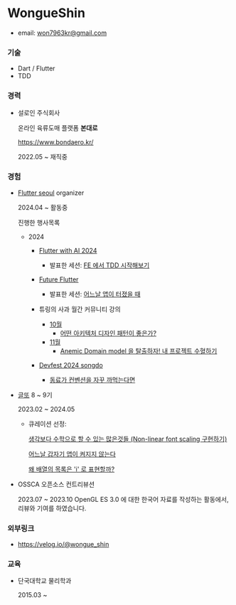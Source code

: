 # WongueShin

* email: won7963kr@gmail.com

### 기술

* Dart / Flutter
* TDD

### 경력

* 설로인 주식회사

  온라인 육류도매 플랫폼 **본대로**

  https://www.bondaero.kr/

    2022.05 ~ 재직중

### 경험

* [Flutter seoul](https://www.meetup.com/ko-KR/flutter-seoul/) organizer
  
    2024.04 ~ 활동중

  진행한 행사목록
  - 2024 
    - [Flutter with AI 2024](https://festa.io/events/5090)
        - 발표한 세션: [FE 에서 TDD 시작해보기](https://docs.google.com/presentation/d/1QtnwuQvwlIQpIWqXPSBIQ1Iu7nNaxu_wXc6dNT3A8PU/edit#slide=id.p3)

    - [Future Flutter](https://festa.io/events/5704)
      - 발표한 세션: [어느날 앱이 터졌을 때](https://docs.google.com/presentation/d/1XWOH0jg9M8YJFXxMvGG2H9rQsQrRzcumdEG-2FnMcEU/edit?usp=sharing)

    - 튜링의 사과 월간 커뮤니티 강의
      - [10월](https://velog.io/@turingapple/%ED%8A%9C%EB%A7%81%EC%9D%98-%EC%82%AC%EA%B3%BC-X-%ED%94%8C%EB%9F%AC%ED%84%B0-%EC%84%9C%EC%9A%B8-%EC%9B%94%EA%B0%84-%EC%BB%A4%EB%AE%A4%EB%8B%88%ED%8B%B0-%EA%B0%95%EC%9D%98-4)
        - [어떤 아키텍처 디자인 패턴이 좋은가?](https://www.figma.com/slides/6213nXoZxP1KNWj98gLApY/%ED%8A%9C%EB%A7%81%EC%9D%98-%EC%82%AC%EA%B3%BC-%EB%B0%9C%ED%91%9C?node-id=1-23&t=8hs9Yr46AIYkJKnS-1)
      - [11월](https://velog.io/@turingapple/%ED%8A%9C%EB%A7%81%EC%9D%98-%EC%82%AC%EA%B3%BC-X-%ED%94%8C%EB%9F%AC%ED%84%B0-%EC%84%9C%EC%9A%B8-%EC%9B%94%EA%B0%84-%EC%BB%A4%EB%AE%A4%EB%8B%88%ED%8B%B0-%EA%B0%95%EC%9D%98-5)
        - [Anemic Domain model 을 탈출하자! 내 프로젝트 수혈하기](https://www.figma.com/slides/kHccLWDXi35oZ4auNJgIe8/Anemic-Domain-Model-%EC%9D%84-%ED%83%88%EC%B6%9C%ED%95%98%EC%9E%90?node-id=1-520&t=TDlCSpuvsHvzuOuh-1)
    - [Devfest 2024 songdo](https://festa.io/events/6324)
      - [동료가 컨벤션을 자꾸 까먹는다면](https://docs.google.com/presentation/d/111KhFbUVmchXp-3gXjfsvPuxF3mGgGVadwyFZsJjnSA/edit?usp=sharing)
* [글또](https://geultto.github.io/blog/geultto-summary/) 8 ~ 9기

    2023.02 ~ 2024.05

    - 큐레이션 선정:
      
        [생각보다 수학으로 할 수 있는 많은것들 (Non-linear font scaling 구현하기)](https://velog.io/@wongue_shin/%EC%83%9D%EA%B0%81%EB%B3%B4%EB%8B%A4-%EC%88%98%ED%95%99%EC%9C%BC%EB%A1%9C-%ED%95%A0-%EC%88%98-%EC%9E%88%EB%8A%94-%EB%A7%8E%EC%9D%80%EA%B2%83%EB%93%A4-Non-linear-font-scaling-%EA%B5%AC%ED%98%84%ED%95%98%EA%B8%B0)
      
        [어느날 갑자기 앱이 켜지지 않는다](https://velog.io/@wongue_shin/%EC%96%B4%EB%8A%90%EB%82%A0-%EA%B0%91%EC%9E%90%EA%B8%B0-%EC%95%B1%EC%9D%B4-%EC%BC%9C%EC%A7%80%EC%A7%80-%EC%95%8A%EB%8A%94%EB%8B%A4)

        [왜 배열의 목록은 'i' 로 표현할까?](https://velog.io/@wongue_shin/%EC%99%9C-%EB%B0%B0%EC%97%B4%EC%9D%98-%EB%AA%A9%EB%A1%9D%EC%9D%80-i-%EB%A1%9C-%ED%91%9C%ED%98%84%ED%95%A0%EA%B9%8C)
    
* OSSCA 오픈소스 컨트리뷰션
  
  2023.07 ~ 2023.10
   OpenGL ES 3.0 에 대한 한국어 자료를 작성하는 활동에서, 리뷰와 기여를 하였습니다.


### 외부링크

* https://velog.io/@wongue_shin

### 교육

* 단국대학교 물리학과

  2015.03 ~ 

